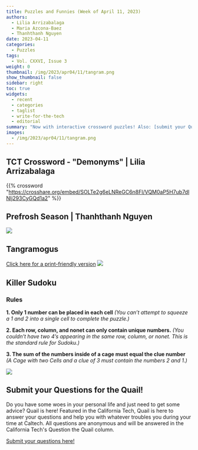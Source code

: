 ```yaml
---
title: Puzzles and Funnies (Week of April 11, 2023)
authors:
  - Lilia Arrizabalaga
  - Maria Azcona-Baez
  - Thanhthanh Nguyen
date: 2023-04-11
categories:
  - Puzzles
tags:
  - Vol. CXXVI, Issue 3
weight: 0
thumbnail: /img/2023/apr04/11/tangram.png
show_thumbnail: false
sidebar: right
toc: true
widgets:
  - recent
  - categories
  - taglist
  - write-for-the-tech
  - editorial
summary: "Now with interactive crossword puzzles! Also: [submit your Questions for the Quail!](https://forms.gle/2ykWsPFHgtYE3B6k6)"
images:
  - /img/2023/apr04/11/tangram.png
---
```


## TCT Crossword - "Demonyms" | Lilia Arrizabalaga
{{% crossword "https://crosshare.org/embed/SOLTe2g6eLNReGC6n8Fl/VQM0aP5H7ub7dlNlj293CyGQd1a2" %}}

## Prefrosh Season | Thanhthanh Nguyen
![](/img/2023/apr04/11/Thanhthanh_Comic.PNG)

## Tangramogus
[Click here for a print-friendly version](/img/2023/apr04/11/tangramogus.pdf)
![](/img/2023/apr04/11/tangram.png)

## Killer Sudoku
### Rules
**1. Only 1 number can be placed in each cell**
*(You can’t attempt to squeeze a 1 and 2 into a single cell to complete the puzzle.)*

**2. Each row, column, and nonet can only contain unique numbers.**
*(You couldn’t have two 4’s appearing in the same row, column, or nonet. This is the standard rule for Sudoku.)*

**3. The sum of the numbers inside of a cage must equal the clue number**
*(A Cage with two Cells and a clue of 3 must contain the numbers 2 and 1.)*

![](/img/2023/apr04/11/killer-sudoku.png)

## Submit your Questions for the Quail!
Do you have some woes in your personal life and just need to get some advice? Quail is here! Featured in the California Tech, Quail is here to answer your questions and help you with whatever troubles you during your time at Caltech. All questions are anonymous and will be answered in the California Tech's Question the Quail column.

[Submit your questions here!](https://forms.gle/2ykWsPFHgtYE3B6k6)